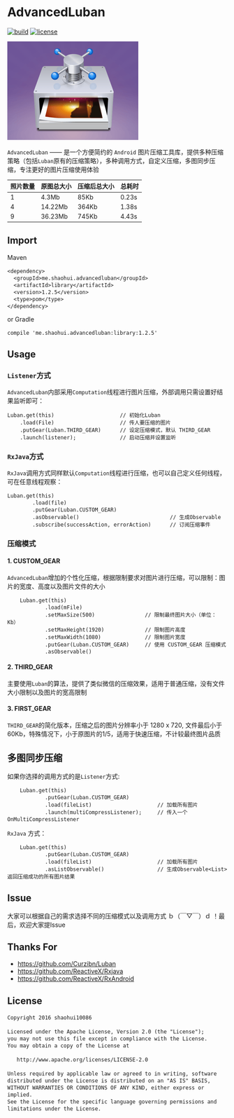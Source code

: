 # AdvancedLuban
[![build](https://img.shields.io/badge/build-1.2.5-brightgreen.svg?maxAge=2592000)](https://bintray.com/shaohui/maven/AdvancedLuban)
[![license](https://img.shields.io/badge/license-Apache%202-blue.svg?maxAge=2592000)](https://github.com/shaohui10086/AdvancedLuban/blob/master/LICENSE)

![sketch](/image/sketch_map.png)

`AdvancedLuban` —— 是一个方便简约的 `Android` 图片压缩工具库，提供多种压缩策略（包括`Luban`原有的压缩策略），多种调用方式，自定义压缩，多图同步压缩，专注更好的图片压缩使用体验


照片数量 | 原图总大小 | 压缩后总大小 | 总耗时
--- | --- | --- | ---
1 | 4.3Mb | 85Kb | 0.23s
4 | 14.22Mb | 364Kb | 1.38s
9 | 36.23Mb | 745Kb | 4.43s

## Import

Maven

    <dependency>
      <groupId>me.shaohui.advancedluban</groupId>
      <artifactId>library</artifactId>
      <version>1.2.5</version>
      <type>pom</type>
    </dependency>

    
or Gradle

	compile 'me.shaohui.advancedluban:library:1.2.5'

## Usage


### `Listener`方式

`AdvancedLuban`内部采用`Computation`线程进行图片压缩，外部调用只需设置好结果监听即可：

    Luban.get(this)                     // 初始化Luban
        .load(File)                     // 传人要压缩的图片
        .putGear(Luban.THIRD_GEAR)      // 设定压缩模式，默认 THIRD_GEAR
        .launch(listener);              // 启动压缩并设置监听

### `RxJava`方式

`RxJava`调用方式同样默认`Computation`线程进行压缩，也可以自己定义任何线程，可在任意线程观察：

    Luban.get(this)                                     
            .load(file)                               
            .putGear(Luban.CUSTOM_GEAR)                 
            .asObservable()                             // 生成Observable
            .subscribe(successAction, errorAction)      // 订阅压缩事件

### 压缩模式

    
#### 1. CUSTOM_GEAR

`AdvancedLuban`增加的个性化压缩，根据限制要求对图片进行压缩，可以限制：图片的宽度、高度以及图片文件的大小
    
        Luban.get(this)
                .load(mFile)
                .setMaxSize(500)                // 限制最终图片大小（单位：Kb）
                .setMaxHeight(1920)             // 限制图片高度
                .setMaxWidth(1080)              // 限制图片宽度
                .putGear(Luban.CUSTOM_GEAR)     // 使用 CUSTOM_GEAR 压缩模式
                .asObservable()

#### 2. THIRD_GEAR 

主要使用`Luban`的算法，提供了类似微信的压缩效果，适用于普通压缩，没有文件大小限制以及图片的宽高限制

#### 3. FIRST_GEAR

`THIRD_GEAR`的简化版本，压缩之后的图片分辨率小于 1280 x 720, 文件最后小于60Kb，特殊情况下，小于原图片的1/5，适用于快速压缩，不计较最终图片品质

## 多图同步压缩

如果你选择的调用方式的是`Listener`方式:

        Luban.get(this)
                .putGear(Luban.CUSTOM_GEAR)             
                .load(fileList)                     // 加载所有图片
                .launch(multiCompressListener);     // 传入一个 OnMultiCompressListener 

`RxJava` 方式：

        Luban.get(this)
                .putGear(Luban.CUSTOM_GEAR)             
                .load(fileList)                     // 加载所有图片
                .asListObservable()                 // 生成Observable<List> 返回压缩成功的所有图片结果

## Issue
    
大家可以根据自己的需求选择不同的压缩模式以及调用方式 ｂ（￣▽￣）ｄ ！最后，欢迎大家提Issue

## Thanks For
- https://github.com/Curzibn/Luban
- https://github.com/ReactiveX/Rxjava
- https://github.com/ReactiveX/RxAndroid

## License

    Copyright 2016 shaohui10086

    Licensed under the Apache License, Version 2.0 (the "License");
    you may not use this file except in compliance with the License.
    You may obtain a copy of the License at

       http://www.apache.org/licenses/LICENSE-2.0

    Unless required by applicable law or agreed to in writing, software
    distributed under the License is distributed on an "AS IS" BASIS,
    WITHOUT WARRANTIES OR CONDITIONS OF ANY KIND, either express or implied.
    See the License for the specific language governing permissions and
    limitations under the License.
	
 
